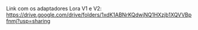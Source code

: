 Link com os adaptadores Lora V1 e V2:
https://drive.google.com/drive/folders/1xdK1ABNrKQdwjNQ1HXzjb1XQVVBpfnmj?usp=sharing
